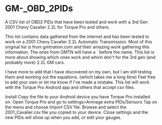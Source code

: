 # GM-_OBD_2PIDs
A CSV list of OBD2 PIDs that have been tested and work with a 3rd Gen 2001 Chevy Cavalier 2.2L for Torque Pro and others.

This list contains data gathered from the internet and has been tested to work on a 2001 Chevy Cavalier 2.2L Automatic Transmission.
Most of this original list is from gmtnation.com and their amazing work gathering this information. The ones from GMTN will have a ` before the name.
This list is more about showing which ones work and which don't for the 3rd gen (and probably more) 2.2L GM cars.

I have more to add that I have discovered on my own, but I am still testing them and working out the equations. (which takes me a long time)
Feel free to add your own or let me know if I've made a mistake. 
This list will work with the Torque Pro Android app and others that accept csv files.

Install
Copy the file to your Android device you have Torque Pro installed on.
Open Torque Pro and go to settings>Amnage extra PIDs/Sensors
Tap on the menu and choose Import CSV file.
Browse and select the 2001_Cavalier.csv file you copied to your device.
Close settings and the new PIDs will show up when you add, or edit your gauges.
